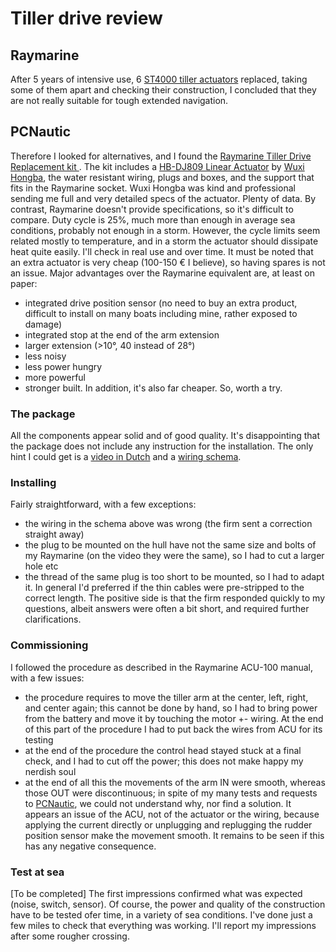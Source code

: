 # Tiller drive review

## Raymarine

After 5 years of intensive use, 6 [ST4000 tiller actuators](https://www.raymarine.com/en-us/our-products/boat-autopilots/autopilot-drive-units/cockpit-tiller-drive) replaced, taking some of them apart and checking their construction, I concluded that they are not really suitable for tough extended navigation.

## PCNautic

Therefore I looked for alternatives, and I found the [
Raymarine Tiller Drive Replacement kit
](https://pcnautic.com/en/product/st4000-tiller-drive-replacement-set).
The kit includes a [HB-DJ809 Linear Actuator](https://www.hbactuator.com/linear-actuator/hb-dj809.html) by [Wuxi Hongba](https://wxhongba.com), the water resistant wiring, plugs and boxes, and the support that fits in the Raymarine socket.
Wuxi Hongba was kind and professional sending me full and very detailed specs of the actuator. Plenty of data. By contrast, Raymarine doesn't provide specifications, so it's difficult to compare. Duty cycle is 25%, much more than enough in average sea conditions, probably not enough in a storm. However, the cycle limits seem related mostly to temperature, and in a storm the actuator should dissipate heat quite easily. I'll check in real use and over time. It must be noted that an extra actuator is very cheap (100-150 € I believe), so having spares is not an issue.
Major advantages over the Raymarine equivalent are, at least on paper:
- integrated drive position sensor (no need to buy an extra product, difficult to install on many boats including mine, rather exposed to damage)
- integrated stop at the end of the arm extension
- larger extension (>10°, 40 instead of 28°)
- less noisy
- less power hungry
- more powerful
- stronger built.
In addition, it's also far cheaper.
So, worth a try.

### The package
All the components appear solid and of good quality.
It's disappointing that the package does not include any instruction for the installation. The only hint I could get is a [video in Dutch](https://www.youtube.com/watch?v=gYL0_VjVxGI) and a [wiring schema](https://pcnautic.com/en/product/st4000-tiller-drive-replacement-set).

### Installing

Fairly straightforward, with a few exceptions:
- the wiring in the schema above was wrong (the firm sent a correction straight away)
- the plug to be mounted on the hull have not the same size and bolts of my Raymarine (on the video they were the same), so I had to cut a larger hole etc
- the thread of the same plug is too short to be mounted, so I had to adapt it.
In general I'd preferred if the thin cables were pre-stripped to the correct length.
The positive side is that the firm responded quickly to my questions, albeit answers were often a bit short, and required further clarifications.

### Commissioning

I followed the procedure as described in the Raymarine ACU-100 manual, with a few issues:
- the procedure requires to move the tiller arm at the center, left, right, and center again; this cannot be done by hand, so I had to bring power from the battery and move it by touching the motor +- wiring. At the end of this part of the procedure I had to put back the wires from ACU for its testing
- at the end of the procedure the control head stayed stuck at a final check, and I had to cut off the power; this does not make happy my nerdish soul
- at the end of all this the movements of the arm IN were smooth, whereas those OUT were discontinuous; in spite of my many tests and requests to [PCNautic](https://pcnautic.com/en/), we could not understand why, nor find a solution. It appears an issue of the ACU, not of the actuator or the wiring, because applying the current directly or unplugging and replugging the rudder position sensor make the movement smooth. It remains to be seen if this has any negative consequence.

### Test at sea

[To be completed]
The first impressions confirmed what was expected (noise, switch, sensor). Of course, the power and quality of the construction have to be tested ofer time, in a variety of sea conditions.
I've done just a few miles to check that everything was working.
I'll report my impressions after some rougher crossing.

